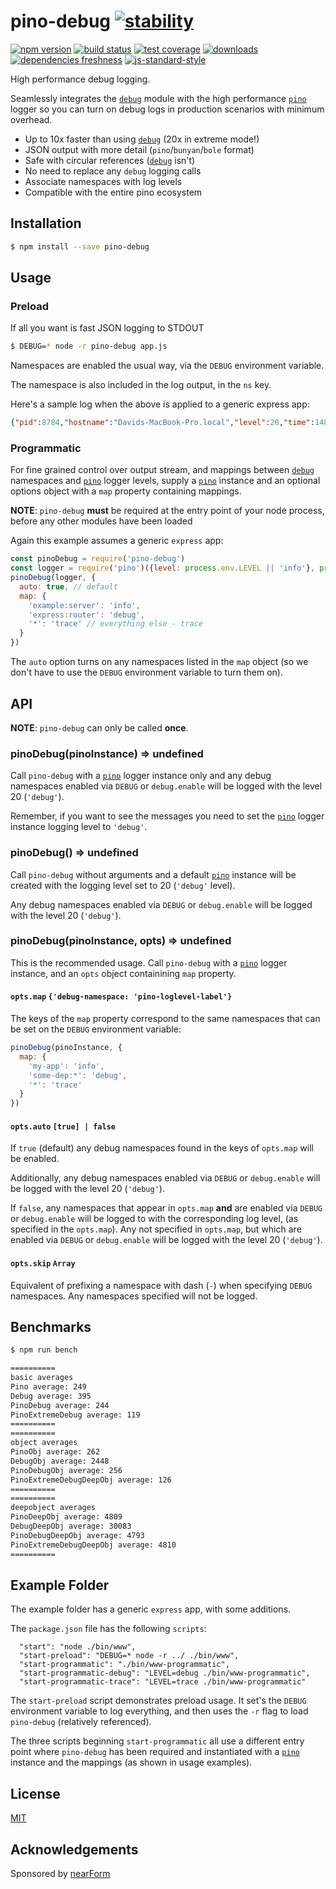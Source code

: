 # pino-debug [![stability][0]][1]
[![npm version][2]][3] [![build status][4]][5] [![test coverage][6]][7]
[![downloads][8]][9] [![dependencies freshness][14]][15] [![js-standard-style][10]][11]

High performance debug logging. 

Seamlessly integrates the [`debug`][12] module with the high performance [`pino`][13]
logger so you can turn on debug logs in production scenarios 
with minimum overhead.

* Up to 10x faster than using [`debug`][12] (20x in extreme mode!)
* JSON output with more detail (`pino`/`bunyan`/`bole` format)
* Safe with circular references ([`debug`][12] isn't)
* No need to replace any `debug` logging calls
* Associate namespaces with log levels
* Compatible with the entire pino ecosystem

## Installation
```sh
$ npm install --save pino-debug
```

## Usage

### Preload

If all you want is fast JSON logging to STDOUT

```sh
$ DEBUG=* node -r pino-debug app.js
```

Namespaces are enabled the usual way, via the `DEBUG`
environment variable.

The namespace is also included in the log output, in the `ns` key.

Here's a sample log when the above is applied to a generic express app:

```json
{"pid":8784,"hostname":"Davids-MacBook-Pro.local","level":20,"time":1480277659273,"msg":"skip empty body","ns":"body-parser:json","v":1}
```

### Programmatic

For fine grained control over output stream, and mappings
between [`debug`][12] namespaces and [`pino`][13] logger levels,
supply a [`pino`][13] instance and an optional options object with
a `map` property containing mappings.

**NOTE**: `pino-debug` **must** be required at the entry point of your node process,
before any other modules have been loaded 

Again this example assumes a generic `express` app:

```js
const pinoDebug = require('pino-debug')
const logger = require('pino')({level: process.env.LEVEL || 'info'}, process.stderr);
pinoDebug(logger, {
  auto: true, // default
  map: {
    'example:server': 'info',
    'express:router': 'debug',
    '*': 'trace' // everything else - trace
  }
})
```

The `auto` option turns on any namespaces listed in the `map` object 
(so we don't have to use the `DEBUG` environment variable to turn them on).

## API

**NOTE**: `pino-debug` can only be called **once**.

### pinoDebug(pinoInstance) => undefined

Call `pino-debug` with a [`pino`][13] logger instance only and any debug namespaces
enabled via `DEBUG` or `debug.enable` will be logged with the level 20 (`'debug'`).

Remember, if you want to see the messages you need to set the [`pino`][13] logger instance
logging level to `'debug'`.

### pinoDebug() => undefined

Call `pino-debug` without arguments and a default [`pino`][13] instance will be created with
the logging level set to 20 (`'debug'` level). 

Any debug namespaces enabled via `DEBUG` or `debug.enable` will be logged
with the level 20 (`'debug'`). 

### pinoDebug(pinoInstance, opts) => undefined

This is the recommended usage. Call `pino-debug` with a [`pino`][13] logger instance,
and an `opts` object containining `map` property. 

#### `opts.map` `{'debug-namespace: 'pino-loglevel-label'}`

The keys of the `map` property correspond to the same namespaces that can be
set on the `DEBUG` environment variable: 

```js
pinoDebug(pinoInstance, {
  map: {
    'my-app': 'info',
    'some-dep:*': 'debug',
    '*': 'trace'
  }
})
```

#### `opts.auto` `[true] | false`

If `true` (default) any debug namespaces found in the keys of `opts.map` will be
enabled.  

Additionally, any debug namespaces enabled via `DEBUG` or `debug.enable`
will be logged with the level 20 (`'debug'`).

If `false`, any namespaces that appear in `opts.map` **and** are enabled via
`DEBUG` or `debug.enable` will be logged to with the corresponding log level,
(as specified in the `opts.map`). Any not specified in `opts.map`, but which
are enabled via `DEBUG` or `debug.enable` will be logged with the level 20 (`'debug'`).

#### `opts.skip` `Array`

Equivalent of prefixing a namespace with dash (`-`) when specifying
`DEBUG` namespaces. Any namespaces specified will not be logged.

## Benchmarks

```sh
$ npm run bench
```

```sh
==========
basic averages
Pino average: 249
Debug average: 395
PinoDebug average: 244
PinoExtremeDebug average: 119
==========
==========
object averages
PinoObj average: 262
DebugObj average: 2448
PinoDebugObj average: 256
PinoExtremeDebugDeepObj average: 126
==========
==========
deepobject averages
PinoDeepObj average: 4809
DebugDeepObj average: 30083
PinoDebugDeepObj average: 4793
PinoExtremeDebugDeepObj average: 4810
==========
```

## Example Folder

The example folder has a generic `express` app, with some additions.

The `package.json` file has the following `scripts`:

```
  "start": "node ./bin/www",
  "start-preload": "DEBUG=* node -r ../ ./bin/www",
  "start-programmatic": "./bin/www-programmatic",
  "start-programmatic-debug": "LEVEL=debug ./bin/www-programmatic",
  "start-programmatic-trace": "LEVEL=trace ./bin/www-programmatic"
```

The `start-preload` script demonstrates preload usage. It set's 
the `DEBUG` environment variable to log everything, 
and then uses the `-r` flag to load `pino-debug` (relatively referenced).

The three scripts beginning `start-programmatic` all use a different
entry point where `pino-debug` has been required and instantiated with
a [`pino`][13] instance and the mappings (as shown in usage examples). 

## License
[MIT](https://tldrlegal.com/license/mit-license)

## Acknowledgements
Sponsored by [nearForm](http://tldrlegal.com/license/mit-license)

[0]: https://img.shields.io/badge/stability-stable-green.svg?style=flat-square
[1]: https://nodejs.org/api/documentation.html#documentation_stability_index
[2]: https://img.shields.io/npm/v/pino-debug.svg?style=flat-square
[3]: https://npmjs.org/package/pino-debug
[4]: https://img.shields.io/github/actions/workflow/status/pinojs/pino-debug/ci.yml?style=flat-square
[5]: https://github.com/pinojs/pino-debug/actions?query=workflow%3ACI+branch%3Amaster
[6]: https://img.shields.io/codecov/c/github/pinojs/pino-debug/master.svg?style=flat-square
[7]: https://codecov.io/github/pinojs/pino-debug
[8]: http://img.shields.io/npm/dm/pino-debug.svg?style=flat-square
[9]: https://npmjs.org/package/pino-debug
[10]: https://img.shields.io/badge/code%20style-standard-brightgreen.svg?style=flat-square
[11]: https://github.com/feross/standard
[12]: https://npm.im/debug
[13]: https://npm.im/pino
[14]: https://img.shields.io/librariesio/release/npm/pino-debug?style=flat-square
[15]: https://libraries.io/npm/pino-debug
